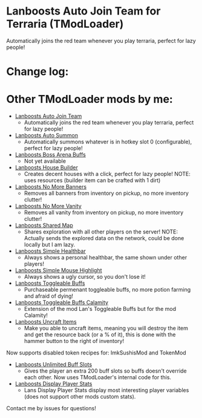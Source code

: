# Lanboosts Auto Join Team for Terraria (TModLoader)
 Automatically joins the red team whenever you play terraria, perfect for lazy people!


# Change log:
# Other TModLoader mods by me:
* [Lanboosts Auto Join Team](https://github.com/Lanboost/TModLoader_LansAutoJoinTeam)
  * Automatically joins the red team whenever you play terraria, perfect for lazy people!
* [Lanboosts Auto Summon](https://github.com/Lanboost/TModLoader_LansAutoSummon)
  * Automatically summons whatever is in hotkey slot 0 (configurable), perfect for lazy people!
* [Lanboosts Boss Arena Buffs](https://github.com/Lanboost/TModLoader_LansBossArenaBuffs)
  * Not yet available
* [Lanboosts House Builder](https://github.com/Lanboost/TModLoader_LansHouseBuilder)
  * Creates decent houses with a click, perfect for lazy people!
NOTE: uses resources (builder item can be crafted with 1 dirt)
* [Lanboosts No More Banners](https://github.com/Lanboost/TModLoader_LansNoMoreBanners)
  * Removes all banners from inventory on pickup, no more inventory clutter!
* [Lanboosts No More Vanity](https://github.com/Lanboost/TModLoader_LansNoMoreVanity)
  * Removes all vanity from inventory on pickup, no more inventory clutter!
* [Lanboosts Shared Map](https://github.com/Lanboost/TModLoader_LansSharedMap)
  * Shares exploration with all other players on the server! 
NOTE: Actually sends the explored data on the network, could be done locally but I am lazy.
* [Lanboosts Simple Healthbar](https://github.com/Lanboost/TModLoader_LansSimpleHealthbar)
  * Always shows a personal healthbar, the same shown under other players!
* [Lanboosts Simple Mouse Highlight](https://github.com/Lanboost/TModLoader_LansSimpleMouseHighlight)
  * Always shows a ugly cursor, so you don't lose it!
* [Lanboosts Toggleable Buffs](https://github.com/Lanboost/TModLoader_LansToggleableBuffs)
  * Purchaseable permenant toggleable buffs, no more potion farming and afraid of dying!
* [Lanboosts Toggleable Buffs Calamity](https://github.com/Lanboost/TModLoader_LansToggleableBuffsCalamity)
  * Extension of the mod Lan's Toggleable Buffs but for the mod Calamity!
* [Lanboosts Uncraft Items](https://github.com/Lanboost/TModLoader_LansUncraftItems)
  * Make you able to uncraft items, meaning you will destroy the item and get the resource back (or a % of it), this is done with the hammer button to the right of inventory!


Now supports disabled token recipes for: ImkSushisMod and TokenMod
* [Lanboosts Unlimited Buff Slots](https://github.com/Lanboost/TModLoader_LansUnlimitedBuffSlots)
  * Gives the player an extra 200 buff slots so buffs doesn't override each other. Now uses TModLoader's internal code for this.
* [Lanboosts Display Player Stats](https://github.com/Lanboost/TModLoader_LansDisplayPlayerStats)
  * Lans Display Player Stats display most interesting player variables (does not support other mods custom stats).

 Contact me by issues for questions!
